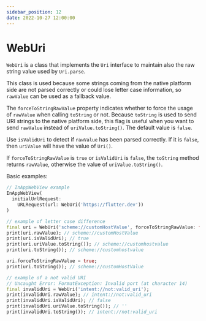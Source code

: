 ```yaml
---
sidebar_position: 12
date: 2022-10-27 12:00:00
---
```


# WebUri

`WebUri` is a class that implements the `Uri` interface to maintain also the raw string value used by `Uri.parse`.

This class is used because some strings coming from the native platform side
are not parsed correctly or could lose letter case information,
so `rawValue` can be used as a fallback value.

The `forceToStringRawValue` property indicates whether to force the
usage of `rawValue` when calling `toString` or not.
Because `toString` is used to send URI strings to the native platform side,
this flag is useful when you want to send `rawValue` instead of `uriValue.toString()`.
The default value is `false`.

Use `isValidUri` to detect if `rawValue` has been parsed correctly.
If it is `false`, then `uriValue` will have the value of `Uri()`.

If `forceToStringRawValue` is `true` or `isValidUri` is `false`,
the `toString` method returns `rawValue`,
otherwise the value of `uriValue.toString()`.

Basic examples:
```dart
// InAppWebView example
InAppWebView(
  initialUrlRequest:
    URLRequest(url: WebUri('https://flutter.dev'))
)

// example of letter case difference
final uri = WebUri('scheme://customHostValue', forceToStringRawValue: false);
print(uri.rawValue); // scheme://customHostValue
print(uri.isValidUri); // true
print(uri.uriValue.toString()); // scheme://customhostvalue
print(uri.toString()); // scheme://customhostvalue

uri.forceToStringRawValue = true;
print(uri.toString()); // scheme://customHostValue

// example of a not valid URI
// Uncaught Error: FormatException: Invalid port (at character 14)
final invalidUri = WebUri('intent://not:valid_uri');
print(invalidUri.rawValue); // intent://not:valid_uri
print(invalidUri.isValidUri); // false
print(invalidUri.uriValue.toString()); // ''
print(invalidUri.toString()); // intent://not:valid_uri
```
